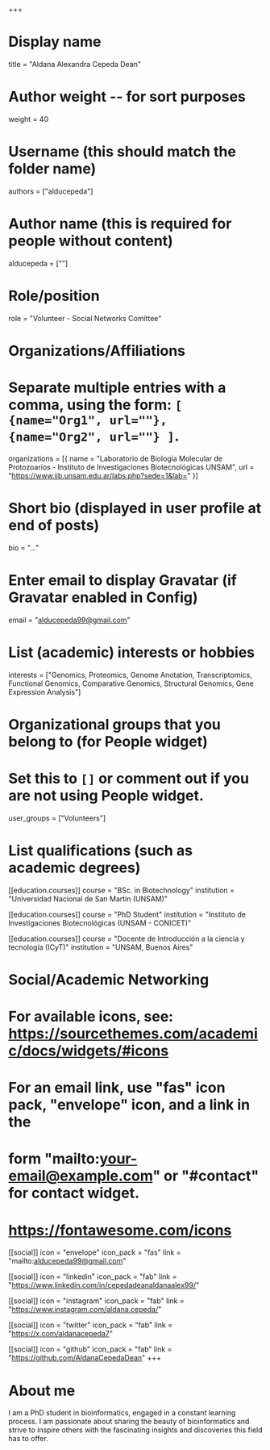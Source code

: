 +++
# Display name
title = "Aldana Alexandra Cepeda Dean"

# Author weight -- for sort purposes
weight = 40

# Username (this should match the folder name)
authors = ["alducepeda"]

# Author name (this is required for people without content)
alducepeda = [""]

# Role/position
role = "Volunteer - Social Networks Comittee"

# Organizations/Affiliations
#   Separate multiple entries with a comma, using the form: `[ {name="Org1", url=""}, {name="Org2", url=""} ]`.
organizations = [{ name = "Laboratorio de Biología Molecular de Protozoarios - Instituto de Investigaciones Biotecnológicas UNSAM", url = "https://www.iib.unsam.edu.ar/labs.php?sede=1&lab=" }]

# Short bio (displayed in user profile at end of posts)
bio = "..."

# Enter email to display Gravatar (if Gravatar enabled in Config)
email = "alducepeda99@gmail.com"

# List (academic) interests or hobbies
interests = ["Genomics, Proteomics, Genome Anotation, Transcriptomics,  Functional Genomics, Comparative Genomics, Structural Genomics, Gene Expression Analysis"]

# Organizational groups that you belong to (for People widget)
#   Set this to `[]` or comment out if you are not using People widget.
user_groups = ["Volunteers"]

# List qualifications (such as academic degrees)
[[education.courses]]
course = "BSc. in Biotechnology"
institution = "Universidad Nacional de San Martin (UNSAM)"

[[education.courses]]
course = "PhD Student"
institution = "Instituto de Investigaciones Biotecnológicas (UNSAM - CONICET)"

[[education.courses]]
course = "Docente de Introducción a la ciencia y tecnología (ICyT)"
institution = "UNSAM, Buenos Aires"

# Social/Academic Networking
# For available icons, see: https://sourcethemes.com/academic/docs/widgets/#icons
#   For an email link, use "fas" icon pack, "envelope" icon, and a link in the
#   form "mailto:your-email@example.com" or "#contact" for contact widget.
#   https://fontawesome.com/icons

[[social]]
  icon = "envelope"
  icon_pack = "fas"
  link = "mailto:alducepeda99@gmail.com"

[[social]]
  icon = "linkedin"
  icon_pack = "fab"
  link = "https://www.linkedin.com/in/cepedadeanaldanaalex99/"

[[social]]
  icon = "instagram"
  icon_pack = "fab"
  link = "https://www.instagram.com/aldana.cepeda/"

  [[social]]
  icon = "twitter"
  icon_pack = "fab"
  link = "https://x.com/aldanacepeda7"

[[social]]
  icon = "github"
  icon_pack = "fab"
  link = "https://github.com/AldanaCepedaDean"
+++

# About me 
I am a PhD student in bioinformatics, engaged in a constant learning process. I am passionate about sharing the beauty of bioinformatics and strive to inspire others with the fascinating insights and discoveries this field has to offer.